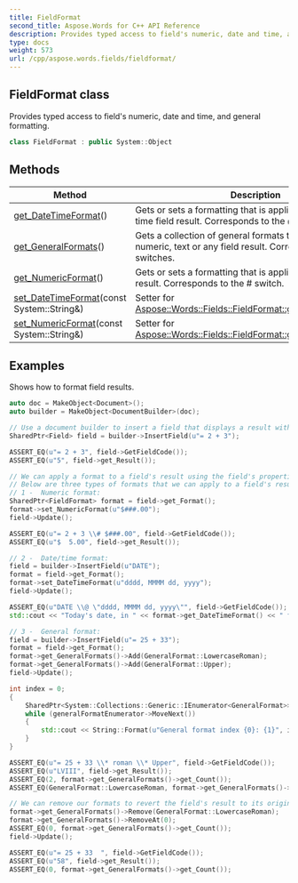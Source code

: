 ```yaml
---
title: FieldFormat
second_title: Aspose.Words for C++ API Reference
description: Provides typed access to field's numeric, date and time, and general formatting.
type: docs
weight: 573
url: /cpp/aspose.words.fields/fieldformat/
---
```

## FieldFormat class


Provides typed access to field's numeric, date and time, and general formatting.

```cpp
class FieldFormat : public System::Object
```

## Methods

| Method | Description |
| --- | --- |
| [get_DateTimeFormat](./get_datetimeformat/)() | Gets or sets a formatting that is applied to a date and time field result. Corresponds to the \@ switch. |
| [get_GeneralFormats](./get_generalformats/)() | Gets a collection of general formats that are applied to a numeric, text or any field result. Corresponds to the \* switches. |
| [get_NumericFormat](./get_numericformat/)() | Gets or sets a formatting that is applied to a numeric field result. Corresponds to the \# switch. |
| [set_DateTimeFormat](./set_datetimeformat/)(const System::String\&) | Setter for [Aspose::Words::Fields::FieldFormat::get_DateTimeFormat](./get_datetimeformat/). |
| [set_NumericFormat](./set_numericformat/)(const System::String\&) | Setter for [Aspose::Words::Fields::FieldFormat::get_NumericFormat](./get_numericformat/). |

## Examples




Shows how to format field results. 
```cpp
auto doc = MakeObject<Document>();
auto builder = MakeObject<DocumentBuilder>(doc);

// Use a document builder to insert a field that displays a result with no format applied.
SharedPtr<Field> field = builder->InsertField(u"= 2 + 3");

ASSERT_EQ(u"= 2 + 3", field->GetFieldCode());
ASSERT_EQ(u"5", field->get_Result());

// We can apply a format to a field's result using the field's properties.
// Below are three types of formats that we can apply to a field's result.
// 1 -  Numeric format:
SharedPtr<FieldFormat> format = field->get_Format();
format->set_NumericFormat(u"$###.00");
field->Update();

ASSERT_EQ(u"= 2 + 3 \\# $###.00", field->GetFieldCode());
ASSERT_EQ(u"$  5.00", field->get_Result());

// 2 -  Date/time format:
field = builder->InsertField(u"DATE");
format = field->get_Format();
format->set_DateTimeFormat(u"dddd, MMMM dd, yyyy");
field->Update();

ASSERT_EQ(u"DATE \\@ \"dddd, MMMM dd, yyyy\"", field->GetFieldCode());
std::cout << "Today's date, in " << format->get_DateTimeFormat() << " format:\n\t" << field->get_Result() << std::endl;

// 3 -  General format:
field = builder->InsertField(u"= 25 + 33");
format = field->get_Format();
format->get_GeneralFormats()->Add(GeneralFormat::LowercaseRoman);
format->get_GeneralFormats()->Add(GeneralFormat::Upper);
field->Update();

int index = 0;
{
    SharedPtr<System::Collections::Generic::IEnumerator<GeneralFormat>> generalFormatEnumerator = format->get_GeneralFormats()->GetEnumerator();
    while (generalFormatEnumerator->MoveNext())
    {
        std::cout << String::Format(u"General format index {0}: {1}", index++, generalFormatEnumerator->get_Current()) << std::endl;
    }
}

ASSERT_EQ(u"= 25 + 33 \\* roman \\* Upper", field->GetFieldCode());
ASSERT_EQ(u"LVIII", field->get_Result());
ASSERT_EQ(2, format->get_GeneralFormats()->get_Count());
ASSERT_EQ(GeneralFormat::LowercaseRoman, format->get_GeneralFormats()->idx_get(0));

// We can remove our formats to revert the field's result to its original form.
format->get_GeneralFormats()->Remove(GeneralFormat::LowercaseRoman);
format->get_GeneralFormats()->RemoveAt(0);
ASSERT_EQ(0, format->get_GeneralFormats()->get_Count());
field->Update();

ASSERT_EQ(u"= 25 + 33  ", field->GetFieldCode());
ASSERT_EQ(u"58", field->get_Result());
ASSERT_EQ(0, format->get_GeneralFormats()->get_Count());
```

